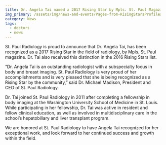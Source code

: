 ```yaml
---
title: Dr. Angela Tai named a 2017 Rising Star by Mpls. St. Paul Magazine
img_primary: /assets/img/news-and-events/Pages-from-RisingStarsProfiles_April2017-1.jpg
category: News
tags:
  - doctors
  - news
---
```

<p>St. Paul Radiology is proud to announce that Dr. Angela Tai, has been recognized as a 2017 Rising Star in the field of radiology, by Mpls. St. Paul magazine. Dr. Tai also received this distinction in the 2016 Rising Stars list.
</p><p>“Dr. Angela Tai is an outstanding radiologist with a subspecialty focus in body and breast imaging. St. Paul Radiology is very proud of her accomplishments and is very pleased that she is being recognized as a Rising Star by the community,” said Dr. Michael Madison, President and CEO of St. Paul Radiology.
</p><p>Dr. Tai joined St. Paul Radiology in 2011 after completing a fellowship in body imaging at the Washington University School of Medicine in St. Louis. While participating in her fellowship, Dr. Tai was active in resident and fellow clinical education, as well as involved in multidisciplinary care in the school’s hepatobiliary and liver transplant program.
</p><p><span></span>We are honored at St. Paul Radiology to have Angela Tai recognized for her exceptional work, and look forward to her continued success and growth within the field.
</p>
